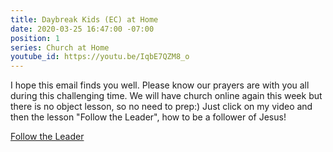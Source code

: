 ```yaml
---
title: Daybreak Kids (EC) at Home
date: 2020-03-25 16:47:00 -07:00
position: 1
series: Church at Home
youtube_id: https://youtu.be/IqbE7QZM8_o
---
```


I hope this email finds you well. Please know our prayers are with you all during this challenging time. We will have church online again this week but there is no object lesson, so no need to prep:) Just click on my video and then the lesson "Follow the Leader", how to be a follower of Jesus!

[Follow the Leader](https://vimeo.com/397245442)